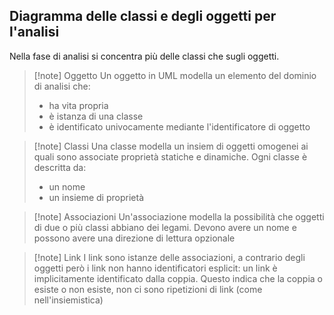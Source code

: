 ## Diagramma delle classi e degli oggetti per l'analisi
Nella fase di analisi si concentra più delle classi che sugli oggetti. 

>[!note] Oggetto
>Un oggetto in UML modella un elemento del dominio di analisi che:
>- ha vita propria
>- è istanza di una classe
>- è identificato univocamente mediante l'identificatore di oggetto

>[!note] Classi
>Una classe modella un insiem di oggetti omogenei ai quali sono associate proprietà statiche e dinamiche.
>Ogni classe è descritta da:
>- un nome
>- un insieme di proprietà

>[!note] Associazioni
>Un'associazione modella la possibilità che oggetti di due o più classi abbiano dei legami. Devono avere un nome e possono avere una direzione di lettura opzionale

>[!note] Link
>I link sono istanze delle associazioni, a contrario degli oggetti però i link non hanno identificatori esplicit: un link è implicitamente identificato dalla coppia. Questo indica che la coppia o esiste o non esiste, non ci sono ripetizioni di link (come nell'insiemistica)




